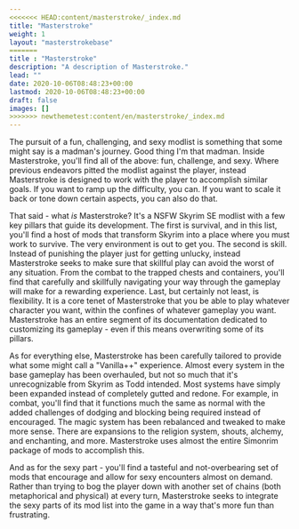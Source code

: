 ```yaml
---
<<<<<<< HEAD:content/masterstroke/_index.md
title: "Masterstroke"
weight: 1
layout: "masterstrokebase"
=======
title : "Masterstroke"
description: "A description of Masterstroke."
lead: ""
date: 2020-10-06T08:48:23+00:00
lastmod: 2020-10-06T08:48:23+00:00
draft: false
images: []
>>>>>>> newthemetest:content/en/masterstroke/_index.md
---
```


The pursuit of a fun, challenging, and sexy modlist is something that some might say is a madman's journey. Good thing I'm that madman. Inside Masterstroke, you'll find all of the above: fun, challenge, and sexy. Where previous endeavors pitted the modlist against the player, instead Masterstroke is designed to work with the player to accomplish similar goals. If you want to ramp up the difficulty, you can. If you want to scale it back or tone down certain aspects, you can also do that.

That said - what *is* Masterstroke? It's a NSFW Skyrim SE modlist with a few key pillars that guide its development. The first is survival, and in this list, you'll find a host of mods that transform Skyrim into a place where you must work to survive. The very environment is out to get you. The second is skill. Instead of punishing the player just for getting unlucky, instead Masterstroke seeks to make sure that skillful play can avoid the worst of any situation. From the combat to the trapped chests and containers, you'll find that carefully and skillfully navigating your way through the gameplay will make for a rewarding experience. Last, but certainly not least, is flexibility. It is a core tenet of Masterstroke that you be able to play whatever character you want, within the confines of whatever gameplay you want. Masterstroke has an entire segment of its documentation dedicated to customizing its gameplay - even if this means overwriting some of its pillars.

As for everything else, Masterstroke has been carefully tailored to provide what some might call a "Vanilla++" experience. Almost every system in the base gameplay has been overhauled, but not so much that it's unrecognizable from Skyrim as Todd intended. Most systems have simply been expanded instead of completely gutted and redone. For example, in combat, you'll find that it functions much the same as normal with the added challenges of dodging and blocking being required instead of encouraged. The magic system has been rebalanced and tweaked to make more sense. There are expansions to the religion system, shouts, alchemy, and enchanting, and more. Masterstroke uses almost the entire Simonrim package of mods to accomplish this.

And as for the sexy part - you'll find a tasteful and not-overbearing set of mods that encourage and allow for sexy encounters almost on demand. Rather than trying to bog the player down with another set of chains (both metaphorical and physical) at every turn, Masterstroke seeks to integrate the sexy parts of its mod list into the game in a way that's more fun than frustrating.